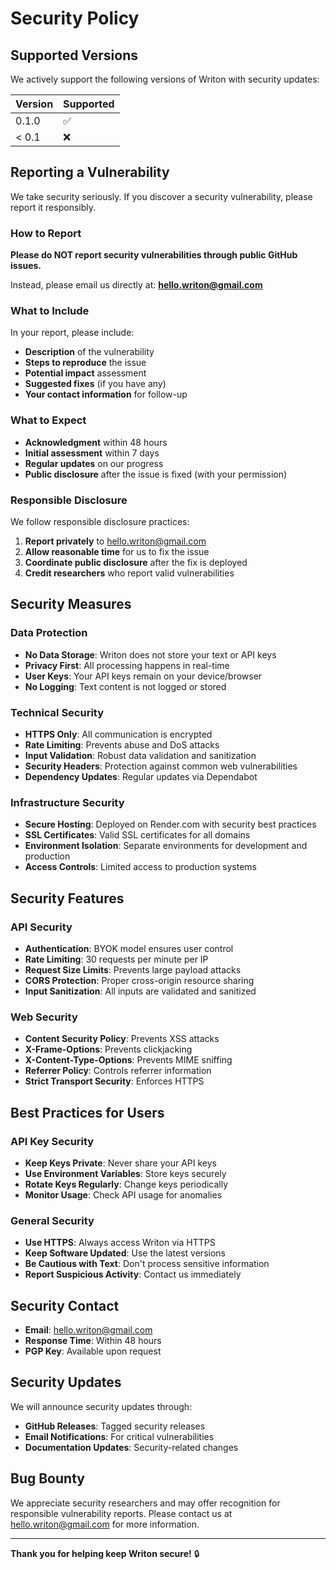 # Security Policy

## Supported Versions

We actively support the following versions of Writon with security updates:

| Version | Supported          |
| ------- | ------------------ |
| 0.1.0   | :white_check_mark: |
| < 0.1   | :x:                |

## Reporting a Vulnerability

We take security seriously. If you discover a security vulnerability, please report it responsibly.

### How to Report

**Please do NOT report security vulnerabilities through public GitHub issues.**

Instead, please email us directly at: **hello.writon@gmail.com**

### What to Include

In your report, please include:

- **Description** of the vulnerability
- **Steps to reproduce** the issue
- **Potential impact** assessment
- **Suggested fixes** (if you have any)
- **Your contact information** for follow-up

### What to Expect

- **Acknowledgment** within 48 hours
- **Initial assessment** within 7 days
- **Regular updates** on our progress
- **Public disclosure** after the issue is fixed (with your permission)

### Responsible Disclosure

We follow responsible disclosure practices:

1. **Report privately** to hello.writon@gmail.com
2. **Allow reasonable time** for us to fix the issue
3. **Coordinate public disclosure** after the fix is deployed
4. **Credit researchers** who report valid vulnerabilities

## Security Measures

### Data Protection
- **No Data Storage**: Writon does not store your text or API keys
- **Privacy First**: All processing happens in real-time
- **User Keys**: Your API keys remain on your device/browser
- **No Logging**: Text content is not logged or stored

### Technical Security
- **HTTPS Only**: All communication is encrypted
- **Rate Limiting**: Prevents abuse and DoS attacks
- **Input Validation**: Robust data validation and sanitization
- **Security Headers**: Protection against common web vulnerabilities
- **Dependency Updates**: Regular updates via Dependabot

### Infrastructure Security
- **Secure Hosting**: Deployed on Render.com with security best practices
- **SSL Certificates**: Valid SSL certificates for all domains
- **Environment Isolation**: Separate environments for development and production
- **Access Controls**: Limited access to production systems

## Security Features

### API Security
- **Authentication**: BYOK model ensures user control
- **Rate Limiting**: 30 requests per minute per IP
- **Request Size Limits**: Prevents large payload attacks
- **CORS Protection**: Proper cross-origin resource sharing
- **Input Sanitization**: All inputs are validated and sanitized

### Web Security
- **Content Security Policy**: Prevents XSS attacks
- **X-Frame-Options**: Prevents clickjacking
- **X-Content-Type-Options**: Prevents MIME sniffing
- **Referrer Policy**: Controls referrer information
- **Strict Transport Security**: Enforces HTTPS

## Best Practices for Users

### API Key Security
- **Keep Keys Private**: Never share your API keys
- **Use Environment Variables**: Store keys securely
- **Rotate Keys Regularly**: Change keys periodically
- **Monitor Usage**: Check API usage for anomalies

### General Security
- **Use HTTPS**: Always access Writon via HTTPS
- **Keep Software Updated**: Use the latest versions
- **Be Cautious with Text**: Don't process sensitive information
- **Report Suspicious Activity**: Contact us immediately

## Security Contact

- **Email**: hello.writon@gmail.com
- **Response Time**: Within 48 hours
- **PGP Key**: Available upon request

## Security Updates

We will announce security updates through:
- **GitHub Releases**: Tagged security releases
- **Email Notifications**: For critical vulnerabilities
- **Documentation Updates**: Security-related changes

## Bug Bounty

We appreciate security researchers and may offer recognition for responsible vulnerability reports. Please contact us at hello.writon@gmail.com for more information.

---

**Thank you for helping keep Writon secure!** 🔒
